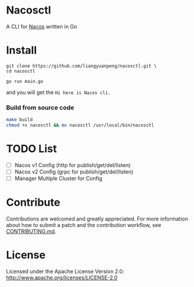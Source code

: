 # Nacosctl
A CLI for [Nacos](https://github.com/alibaba/nacos) written in Go

# Install 
```
git clone https://github.com/liangyuanpeng/nacosctl.git \
cd nacosctl 
```  
```
go run main.go   
```   
and you will get the `Hi here is Nacos cli.`

### Build from source code

```bash
make build
chmod +x nacosctl && mv nacosctl /usr/local/bin/nacosctl
```
# TODO List
- [ ] Nacos v1 Config (http for publish/get/del/listen)
- [ ] Nacos v2 Config (grpc for publish/get/del/listen)  
- [ ] Manager Multiple Cluster for Config

# Contribute
Contributions are welcomed and greatly appreciated. For more information about how to submit a patch and the contribution workflow, see [CONTRIBUTING.md](CONTRIBUTING.md).

# License
Licensed under the Apache License Version 2.0: http://www.apache.org/licenses/LICENSE-2.0
